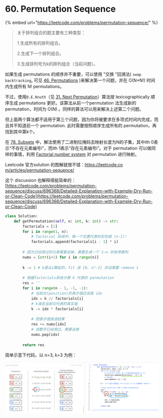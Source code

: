 # 60. Permutation Sequence

{% embed url="https://leetcode.com/problems/permutation-sequence/" %}

> 关于排列组合的题主要有三种类型：
>
> 1.生成所有的排列组合。
>
> 2.生成下一个排列组合。
>
> 3.生成排列号为k的排列组合（当前问题）。

如果生成 permutations 的顺序并不重要，可以使用 "交换 "回溯法\( `swap backtracking`**,** 可见 [46. Permutations](https://leetcode.com/articles/permutations/) \)来解决第一个问题，并在 O\(N\*N!\) 时间内生成所有 N! permutations。

不过，使用`D.E.Knuth`（见 [31. Next Permutation](https://leetcode.com/articles/next-permutation/)）算法按 lexicographically 顺序生成 permutations 更好。该算法从前一个permutation 法生成新的 permutation，时间为 O\(N\) 。同样的算法可以用来解决上述第二个问题。

但上面两个算法都不适用于第三个问题，因为你将被要求在多项式时间内完成，而且并不知道前一个 permutation. 此时需要按照顺序生成所有的 permutation，再找到其中第k个。

在 [78. Subsets](https://leetcode.com/articles/subsets/) 中，解法使用了二进制位掩码去映射长度为N的子集，其中ith 0表示“不存在元素编号i”，而ith 1表示“存在元素编号i”。对于 permutation  可以做同样的事情，利用 [Factorial number system](https://en.wikipedia.org/wiki/Factorial_number_system) 对 permutation 进行映射。

Leetcode 官方solution 的图解就很不错：[https://leetcode.co m/articles/permutation-sequence/](https://leetcode.com/articles/permutation-sequence/)

这个 discussion 也解释得挺简单的：[https://leetcode.com/problems/permutation-sequence/discuss/696368/Detailed-Explanation-with-Example-Dry-Run-or-Clean-Code](https://leetcode.com/problems/permutation-sequence/discuss/696368/Detailed-Explanation-with-Example-Dry-Run-or-Clean-Code)

```python
class Solution:
    def getPermutation(self, n: int, k: int) -> str:
        factorials = [1]
        for i in range(1, n):
            # factorial 系统中，每一个位置代表的实际值 (n-1)!
            factorials.append(factorials[i - 1] * i)
        
        # 因为已经用过的元素需要去掉，需要生成一个 1~n 的有序数列
        nums = [str(i+1) for i in range(n)]
        
        k -= 1 # k是从1算起的，fit 进 [0, n!-1] 的话需要 remove 1
        
        # 根据factorials系统计算 k 代表的 permutation
        res = ''
        for i in range(n - 1, -1, -1):
            # 当前位(position)的表示值应该是 idx
            idx = k // factorials[i]
            # k减去当前位代表的真实值
            k -= idx * factorials[i]
            
            # 把表示值放进结果
            res += nums[idx]
            # 该数字已经用过，需要去掉
            nums.pop(idx)
        
        return res
```

简单示意下代码，以 n=3, k=3 为例：

![](../.gitbook/assets/image%20%288%29.png)



